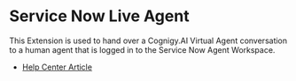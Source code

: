 # Service Now Live Agent

This Extension is used to hand over a Cognigy.AI Virtual Agent conversation to a human agent that is logged in to the Service Now Agent Workspace.

- [Help Center Article](https://support.cognigy.com/hc/en-us/articles/4407410019602-Service-Now-Connect-to-Live-Chats)